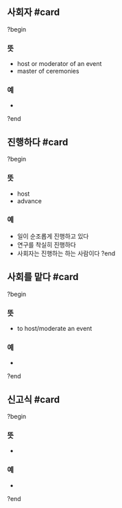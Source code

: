 ## 사회자 #card
?begin
### 뜻
- host or moderator of an event
- master of ceremonies
### 예
-
?end

## 진행하다 #card
?begin
### 뜻
- host
- advance
### 예
- 일이 순조롭게 진행하고 있다
- 연구를 착실히 진행하다
- 사회자는 진행하는 하는 사람이다
?end

## 사회를 맡다 #card
?begin
### 뜻
- to host/moderate an event
### 예
-
?end

## 신고식 #card
?begin
### 뜻
-
### 예
-
?end
